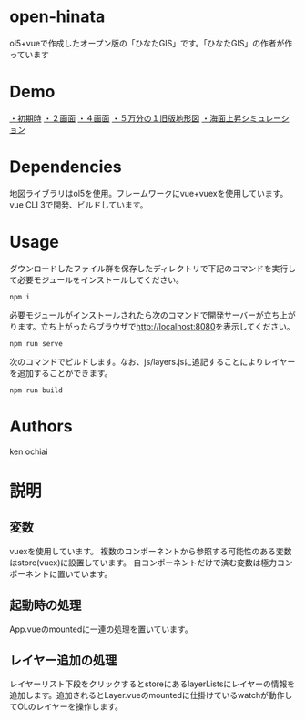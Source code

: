 # open-hinata
ol5+vueで作成したオープン版の「ひなたGIS」です。「ひなたGIS」の作者が作っています
# Demo
[・初期時](https://kenzkenz.xsrv.jp/open-hinata/)
[・２画面](https://kenzkenz.xsrv.jp/open-hinata/#6/139.02448/37.77939%3FS%3D2%26L%3D%5B%5B%7B%22id%22%3A1%2C%22o%22%3A1%2C%22c%22%3A%22%22%7D%5D%2C%5B%7B%22id%22%3A2%2C%22o%22%3A1%2C%22c%22%3A%22%22%7D%5D%2C%5B%7B%22id%22%3A4%2C%22o%22%3A1%2C%22c%22%3A%22%22%7D%5D%2C%5B%5D%5D)
[・４画面](https://kenzkenz.xsrv.jp/open-hinata/?fbclid=IwAR0io3P1uDwh0w_qLnJ5ad5RkQaXfsecJ5l0Ks7pYeaejuDyMexiFFqxeD4#5/139.40309/38.13596%3FS%3D3%26L%3D%5B%5B%7B%22id%22%3A2%2C%22ck%22%3Atrue%2C%22o%22%3A1%2C%22c%22%3A%22%22%7D%5D%2C%5B%7B%22id%22%3A%22zenkokusaisin%22%2C%22ck%22%3Atrue%2C%22o%22%3A1%7D%2C%7B%22id%22%3A2%2C%22ck%22%3Atrue%2C%22o%22%3A1%2C%22c%22%3A%22%22%7D%5D%2C%5B%7B%22id%22%3A%22kotizu00%22%2C%22ck%22%3Atrue%2C%22o%22%3A1%7D%2C%7B%22id%22%3A2%2C%22ck%22%3Atrue%2C%22o%22%3A1%2C%22c%22%3A%22%22%7D%5D%2C%5B%7B%22id%22%3A4%2C%22m%22%3Atrue%2C%22ck%22%3Atrue%2C%22o%22%3A1%7D%2C%7B%22id%22%3A2%2C%22ck%22%3Atrue%2C%22o%22%3A1%2C%22c%22%3A%22%22%7D%5D%5D)
[・５万分の１旧版地形図](https://kenzkenz.xsrv.jp/open-hinata/#9/131.11275/32.72855%3FS%3D1%26L%3D%5B%5B%7B%22id%22%3A%22mw5%22%2C%22o%22%3A1%7D%2C%7B%22id%22%3A1%2C%22o%22%3A1%2C%22c%22%3A%22%22%7D%5D%2C%5B%7B%22id%22%3A2%2C%22o%22%3A1%2C%22c%22%3A%22%22%7D%5D%2C%5B%7B%22id%22%3A4%2C%22o%22%3A1%2C%22c%22%3A%22%22%7D%5D%2C%5B%5D%5D)
[・海面上昇シミュレーション](https://kenzkenz.xsrv.jp/open-hinata/#12/131.46822/32.09212%3FS%3D1%26L%3D%5B%5B%7B%22id%22%3A%22flood10m%22%2C%22o%22%3A1%2C%22c%22%3A%7B%22name%22%3A%22flood10m%22%2C%22values%22%3A%5B5.5%2C100%5D%7D%7D%2C%7B%22id%22%3A1%2C%22o%22%3A1%2C%22c%22%3A%22%22%7D%5D%2C%5B%7B%22id%22%3A2%2C%22o%22%3A1%2C%22c%22%3A%22%22%7D%5D%2C%5B%7B%22id%22%3A4%2C%22o%22%3A1%2C%22c%22%3A%22%22%7D%5D%2C%5B%5D%5D)


# Dependencies
地図ライブラリはol5を使用。フレームワークにvue+vuexを使用しています。vue CLI 3で開発、ビルドしています。

# Usage
ダウンロードしたファイル群を保存したディレクトリで下記のコマンドを実行して必要モジュールをインストールしてください。
```
npm i
```
必要モジュールがインストールされたら次のコマンドで開発サーバーが立ち上がります。立ち上がったらブラウザで[http://localhost:8080](http://localhost:8080)を表示してください。
```
npm run serve
```
次のコマンドでビルドします。なお、js/layers.jsに追記することによりレイヤーを追加することができます。
```
npm run build
```
# Authors
ken ochiai

# 説明
## 変数
vuexを使用しています。
複数のコンポーネントから参照する可能性のある変数はstore(vuex)に設置しています。
自コンポーネントだけで済む変数は極力コンポーネントに置いています。
## 起動時の処理
App.vueのmountedに一連の処理を置いています。
## レイヤー追加の処理
レイヤーリスト下段をクリックするとstoreにあるlayerListsにレイヤーの情報を追加します。追加されるとLayer.vueのmountedに仕掛けているwatchが動作してOLのレイヤーを操作します。

